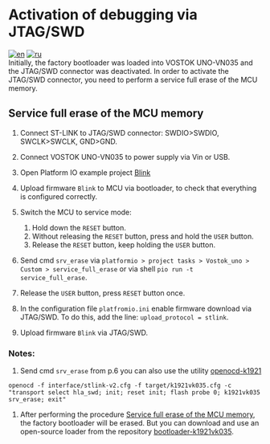 # Activation of debugging via JTAG/SWD
[![en](https://img.shields.io/badge/lang-en-red.svg)](doc/Activate_JTAG.md)
[![ru](https://img.shields.io/badge/lang-ru-green.svg)](doc/Activate_JTAG.ru.md)  
Initially, the factory bootloader was loaded into VOSTOK UNO-VN035 and the JTAG/SWD connector was deactivated. In order to activate the JTAG/SWD connector, you need to perform a service full erase of the MCU memory. 
## Service full erase of the MCU memory
1. Connect ST-LINK to JTAG/SWD connector: SWDIO>SWDIO, SWCLK>SWCLK, GND>GND.
2. Connect VOSTOK UNO-VN035 to power supply via Vin or USB.
3. Open Platform IO example project [Blink](https://github.com/DCVostok/vostok-1-frmwrk-vn-arduino/tree/main/examples/Platformio/Blink)
4. Upload firmware `Blink` to MCU via bootloader, to check that everything is configured correctly.
5. Switch the MCU to service mode:
   1. Hold down the `RESET` button.
   2. Without releasing the `RESET` button, press and hold the `USER` button.
   3. Release the `RESET` button, keep holding the `USER` button.


5. Send cmd `srv_erase` via `platformio > project tasks > Vostok_uno > Custom > service_full_erase` or via shell ```pio run -t service_full_erase```.
6. Release the `USER` button, press `RESET` button once.
7. In the configuration file `platfromio.ini` enable firmware download via JTAG/SWD. To do this, add the line: `upload_protocol = stlink`.
8. Upload firmware `Blink` via JTAG/SWD.

### Notes:
1. Send cmd `srv_erase` from p.6 you can also use the utility [openocd-k1921](https://github.com/DCVostok/openocd-k1921vk)
```
openocd -f interface/stlink-v2.cfg -f target/k1921vk035.cfg -c "transport select hla_swd; init; reset init; flash probe 0; k1921vk035 srv_erase; exit"
```
1. After performing the procedure [Service full erase of the MCU memory](#Service-full-erase-of-the-MCU-memory), the factory bootloader will be erased. But you can download and use an open-source loader from the repository [bootloader-k1921vk035](https://github.com/DCVostok/bootloader-k1921vk035).